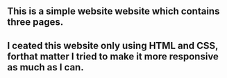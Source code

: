 ## This is a simple website website which contains three pages.
## I ceated this website only using HTML and CSS, forthat matter I tried to make it more responsive as much as I can.
